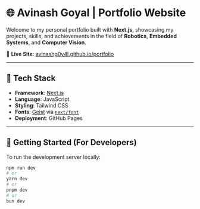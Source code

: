 # 🌐 Avinash Goyal | Portfolio Website

Welcome to my personal portfolio built with **Next.js**, showcasing my projects, skills, and achievements in the field of **Robotics**, **Embedded Systems**, and **Computer Vision**.

🔗 **Live Site**: [avinashg0y4l.github.io/portfolio](https://avinashg0y4l.github.io/portfolio/)

---

## 📁 Tech Stack

- **Framework**: [Next.js](https://nextjs.org/)
- **Language**: JavaScript
- **Styling**: Tailwind CSS
- **Fonts**: [Geist](https://vercel.com/font) via [`next/font`](https://nextjs.org/docs/app/building-your-application/optimizing/fonts)
- **Deployment**: GitHub Pages

---

## 🚀 Getting Started (For Developers)

To run the development server locally:

```bash
npm run dev
# or
yarn dev
# or
pnpm dev
# or
bun dev
